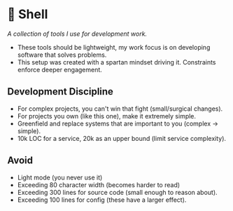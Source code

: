 # :trident: Shell

_A collection of tools I use for development work._

- These tools should be lightweight, my work focus is on
  developing software that solves problems.
- This setup was created with a spartan mindset driving it.
  Constraints enforce deeper engagement.

## Development Discipline

- For complex projects, you can't win that fight (small/surgical changes).
- For projects you own (like this one), make it extremely simple.
- Greenfield and replace systems that are important to you (complex -> simple).
- 10k LOC for a service, 20k as an upper bound (limit service complexity).

## Avoid

- Light mode (you never use it)
- Exceeding 80 character width (becomes harder to read)
- Exceeding 300 lines for source code (small enough to reason about).
- Exceeding 100 lines for config (these have a larger effect).
